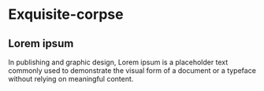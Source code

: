 # Exquisite-corpse
## Lorem ipsum

In publishing and graphic design, Lorem ipsum is a placeholder text commonly used to demonstrate the visual form of a document or a typeface without relying on meaningful content.
